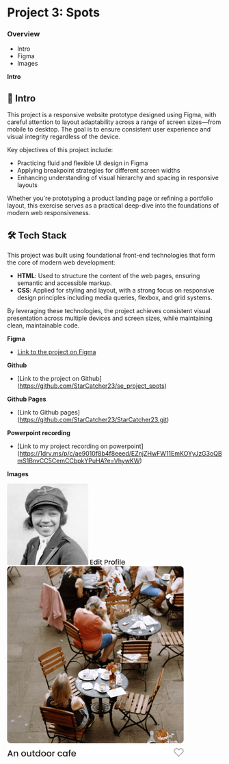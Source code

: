 # Project 3: Spots

### Overview

- Intro
- Figma
- Images

**Intro**

## 🧭 Intro

This project is a responsive website prototype designed using Figma, with careful attention to layout adaptability across a range of screen sizes—from mobile to desktop. The goal is to ensure consistent user experience and visual integrity regardless of the device.

Key objectives of this project include:

- Practicing fluid and flexible UI design in Figma
- Applying breakpoint strategies for different screen widths
- Enhancing understanding of visual hierarchy and spacing in responsive layouts

Whether you're prototyping a product landing page or refining a portfolio layout, this exercise serves as a practical deep-dive into the foundations of modern web responsiveness.

## 🛠️ Tech Stack

This project was built using foundational front-end technologies that form the core of modern web development:

- **HTML**: Used to structure the content of the web pages, ensuring semantic and accessible markup.
- **CSS**: Applied for styling and layout, with a strong focus on responsive design principles including media queries, flexbox, and grid systems.

By leveraging these technologies, the project achieves consistent visual presentation across multiple devices and screen sizes, while maintaining clean, maintainable code.

**Figma**

- [Link to the project on Figma](https://www.figma.com/file/BBNm2bC3lj8QQMHlnqRsga/Sprint-3-Project-%E2%80%94-Spots?type=design&node-id=2%3A60&mode=design&t=afgNFybdorZO6cQo-1)

**Github**

- [Link to the project on Github] (https://github.com/StarCatcher23/se_project_spots)

**Github Pages**

- [Link to Github pages] (https://github.com/StarCatcher23/StarCatcher23.git)

**Powerpoint recording**

- [Link to my project recording on powerpoint] (https://1drv.ms/p/c/ae9010f8b4f8eeed/EZnjZHwFW11EmKOYyJzG3oQBmS1BnvCC5CemCCbpkYPuHA?e=VhywKW)

**Images**

![alt text](<bessie tiny png.png>)
![alt text](<Edit Profile (1).png>)
![alt text](<Group 8 (1).png>)
